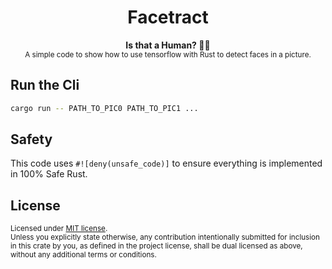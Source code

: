 <h1 align="center">Facetract</h1>

<div align="center">
  <strong>
    Is that a Human? 🕵️‍♂️
  </strong>
  <br/>
  <sub>A simple code to show how to use tensorflow with Rust to detect faces in a picture.</sub>
</div>

## Run the Cli

```bash
cargo run -- PATH_TO_PIC0 PATH_TO_PIC1 ...
```

## Safety

This code uses `#![deny(unsafe_code)]` to ensure everything is implemented in 100% Safe Rust.

## License

<sup>
Licensed under <a href="LICENSE">MIT license</a>.
</sup>

<br/>

<sub>
Unless you explicitly state otherwise, any contribution intentionally submitted
for inclusion in this crate by you, as defined in the project license, shall
be dual licensed as above, without any additional terms or conditions.
</sub>
